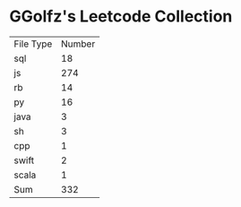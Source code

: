 # GGolfz's Leetcode Collection

<table><tr><td>File Type</td><td>Number</td></tr><tr><td>sql</td><td>18</td></tr><tr><td>js</td><td>274</td></tr><tr><td>rb</td><td>14</td></tr><tr><td>py</td><td>16</td></tr><tr><td>java</td><td>3</td></tr><tr><td>sh</td><td>3</td></tr><tr><td>cpp</td><td>1</td></tr><tr><td>swift</td><td>2</td></tr><tr><td>scala</td><td>1</td></tr><tr><td>Sum</td><td>332</td></tr></table>